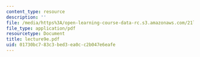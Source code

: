 ```yaml
---
content_type: resource
description: ''
file: /media/https%3A/open-learning-course-data-rc.s3.amazonaws.com/21l-701-literary-interpretation-interpreting-poetry-fall-2003/01730bc783c3bed3ea0cc2b047e6eafe_lecture9e.pdf
file_type: application/pdf
resourcetype: Document
title: lecture9e.pdf
uid: 01730bc7-83c3-bed3-ea0c-c2b047e6eafe
---
```

